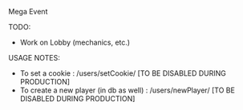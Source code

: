 Mega Event

TODO:
 - Work on Lobby (mechanics, etc.)

 USAGE NOTES:
 - To set a cookie : /users/setCookie/<name> [TO BE DISABLED DURING PRODUCTION]
 - To create a new player (in db as well) : /users/newPlayer/<name> [TO BE DISABLED DURING PRODUCTION]
